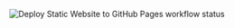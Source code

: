 ![Deploy Static Website to GitHub Pages workflow status](https://github.com/Myok2309/simple-portfolio/actions/workflows/deploy.yml/badge.svg)
